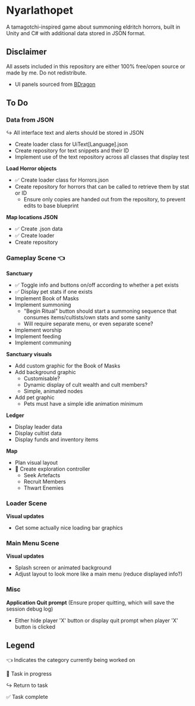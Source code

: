 # Nyarlathopet
A tamagotchi-inspired game about summoning eldritch horrors, built in Unity and C# with additional data stored in JSON format.

## Disclaimer
All assets included in this repository are either 100% free/open source or made by me. Do not redistribute.
* UI panels sourced from [BDragon](https://bdragon1727.itch.io/pixel-buttons-pack-all)

## To Do
### Data from JSON
↪️ All interface text and alerts should be stored in JSON
* Create loader class for UiText[Language].json
* Create repository for text snippets and their ID
* Implement use of the text repository across all classes that display test

**Load Horror objects**
* ✅ Create loader class for Horrors.json
* Create repository for horrors that can be called to retrieve them by stat or ID
    * Ensure only copies are handed out from the repository, to prevent edits to base blueprint

**Map locations JSON**
* ✅ Create .json data
* ✅ Create loader
* Create repository

### Gameplay Scene 👈
**Sanctuary**
* ✅ Toggle info and buttons on/off according to whether a pet exists
* ✅ Display pet stats if one exists
* Implement Book of Masks
* Implement summoning
    * "Begin Ritual" button should start a summoning sequence that consumes items/cultists/own stats and some sanity
    * Will require separate menu, or even separate scene?
* Implement worship
* Implement feeding
* Implement communing

**Sanctuary visuals**
* Add custom graphic for the Book of Masks
* Add background graphic
    * Customisable?
    * Dynamic display of cult wealth and cult members?
    * Simple, animated nodes
* Add pet graphic
    * Pets must have a simple idle animation minimum

**Ledger**
* Display leader data
* Display cultist data
* Display funds and inventory items

**Map**
* Plan visual layout
* 🔄 Create exploration controller
    * Seek Artefacts
    * Recruit Members
    * Thwart Enemies

### Loader Scene
**Visual updates**
* Get some actually nice loading bar graphics

### Main Menu Scene
**Visual updates**
* Splash screen or animated background
* Adjust layout to look more like a main menu (reduce displayed info?)

### Misc
**Application Quit prompt** (Ensure proper quitting, which will save the session debug log)
* Either hide player 'X' button or display quit prompt when player 'X' button is clicked


## Legend

👈 Indicates the category currently being worked on

🔄 Task in progress

↪️ Return to task

✅ Task complete